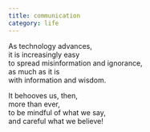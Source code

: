 ```yaml
---
title: communication
category: life
---
```


As technology advances,   
it is increasingly easy   
to spread misinformation and ignorance,   
as much as it is   
with information and wisdom.   
  
It behooves us, then,   
more than ever,  
to be mindful of what we say,   
and careful what we believe!  
